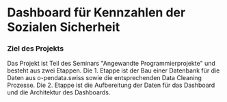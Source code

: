 # Dashboard für Kennzahlen der Sozialen Sicherheit

### Ziel des Projekts
Das Projekt ist Teil des Seminars "Angewandte Programmierprojekte" und besteht aus zwei Etappen. Die 1. Etappe ist der Bau einer Datenbank für die Daten aus o-pendata.swiss sowie die entsprechenden Data Cleaning Prozesse. Die 2. Etappe ist die Aufbereitung der Daten für das Dashboard und die Architektur des Dashboards.
